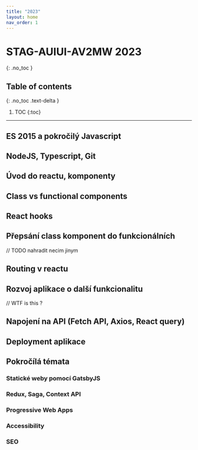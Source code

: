 ```yaml
---
title: "2023"
layout: home
nav_order: 1
---
```


# STAG-AUIUI-AV2MW 2023
{: .no_toc }

## Table of contents
{: .no_toc .text-delta }

1. TOC
{:toc}

---

## ES 2015 a pokročilý Javascript

## NodeJS, Typescript, Git

## Úvod do reactu, komponenty

## Class vs functional components

## React hooks

## Přepsání class komponent do funkcionálních

// TODO nahradit necim jinym

## Routing v reactu

## Rozvoj aplikace o další funkcionalitu

// WTF is this ?

## Napojení na API (Fetch API, Axios, React query)

## Deployment aplikace

## Pokročílá témata

### Statické weby pomocí GatsbyJS
### Redux, Saga, Context API
### Progressive Web Apps
### Accessibility
### SEO

